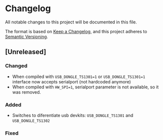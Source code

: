 # Changelog

All notable changes to this project will be documented in this file.

The format is based on [Keep a Changelog](https://keepachangelog.com/en/1.1.0/),
and this project adheres to [Semantic Versioning](https://semver.org/spec/v2.0.0.html).

## [Unreleased]

### Changed

- When compiled with `USB_DONGLE_TS1301=1` or `USB_DONGLE_TS1301=1` interface now accepts serialport (not hardcoded anymore)
- When compiled with `HW_SPI=1`, serialport parameter is not available, so it was removed.

### Added

- Switches to diferentiate usb devkits: `USB_DONGLE_TS1301` and `USB_DONGLE_TS1302`

### Fixed
